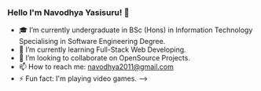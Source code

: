 ### Hello I'm Navodhya Yasisuru! 👋

- 🎓 I’m currently undergraduate in BSc (Hons) in Information Technology Specialising in Software Engineering Degree.
- 🌱 I’m currently learning Full-Stack Web Developing.
- 👯 I’m looking to collaborate on OpenSource Projects.
- 📫 How to reach me: navodhya2011@gmail.com
- ⚡ Fun fact:  I'm playing video games.
-->
